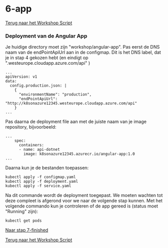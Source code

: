 # 6-app

[Terug naar het Workshop Script](/handson.md)

### Deployment van de Angular App

Je huidige directory moet zijn "workshop/angular-app". Pas eerst de DNS naam van de endPointApiUrl aan in de configmap. Dit is het DNS label, dat je in stap 4 gekozen hebt (en eindigt op ".westeurope.cloudapp.azure.com/api" )

```
...
apiVersion: v1
data:
  config.production.json: |
    {
      "environmentName": "production",
      "endPointApiUrl": "http://k8sonazure12345.westeurope.cloudapp.azure.com/api"
    }
...
```

Pas daarna de deployment file aan met de juiste naam van je image repository, bijvoorbeeld:

```
...
    spec:
      containers:
      - name: api-dotnet
        image: k8sonazure12345.azurecr.io/angular-app:1.0
...
```

Daarna kun je de bestanden toepassen:

```
kubectl apply -f configmap.yaml
kubectl apply -f deployment.yaml
kubectl apply -f service.yaml
```

Na dit commande wordt de deployment toegepast. We moeten wachten tot deze compleet is afgerond voor we naar de volgende stap kunnen. Met het volgende commando kun je controleren of de app gereed is (status moet "Running" zijn):

```
kubectl get pods
```

[Naar stap 7-finished](/workshop/7-finished.md)

[Terug naar het Workshop Script](/handson.md)
